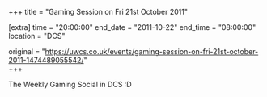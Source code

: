 +++
title = "Gaming Session on Fri 21st October 2011"

[extra]
time = "20:00:00"
end_date = "2011-10-22"
end_time = "08:00:00"
location = "DCS"

original = "https://uwcs.co.uk/events/gaming-session-on-fri-21st-october-2011-1474489055542/"    
+++

The Weekly Gaming Social in DCS :D

